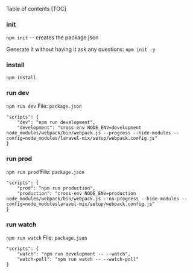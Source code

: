Table of contents
[TOC]

### init
```npm init``` -- creates the package.json

Generate it without having it ask any questions:
```npm init -y```

### install
```npm install```

### run dev
```npm run dev``` 
File: `package.json`
```
"scripts": {
    "dev": "npm run development",
    "development": "cross-env NODE_ENV=development node_modules/webpack/bin/webpack.js --progress --hide-modules --config=node_modules/laravel-mix/setup/webpack.config.js"
}
```

### run prod
```npm run prod```
File: `package.json`
```
"scripts": {
    "prod": "npm run production",
    "production": "cross-env NODE_ENV=production node_modules/webpack/bin/webpack.js --no-progress --hide-modules --config=node_moduleslaravel-mix/setup/webpack.config.js"
}
```

### run watch
```npm run watch```
File: `package.json`
```
"scripts": {
    "watch": "npm run development -- --watch",
    "watch-poll": "npm run watch -- --watch-poll"
}
```


